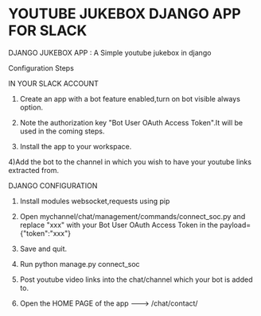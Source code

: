 # YOUTUBE JUKEBOX DJANGO APP FOR SLACK
DJANGO JUKEBOX APP : A Simple youtube jukebox in django 

Configuration Steps

IN YOUR SLACK ACCOUNT


1) Create an app with a bot feature enabled,turn on bot visible always option.

2) Note the authorization key "Bot User OAuth Access Token".It will be used in the coming steps.

3) Install the app to your workspace.

4)Add the bot to the channel in which you wish to have your youtube links extracted from.

DJANGO CONFIGURATION

1) Install modules websocket,requests using pip

2) Open mychannel/chat/management/commands/connect_soc.py and replace "xxx" with
your Bot User OAuth Access Token in the payload={"token":"xxx"} 

3) Save and quit.

4) Run python manage.py connect_soc

5) Post youtube video links into the chat/channel which your bot is added to.

6) Open the HOME PAGE of the app --->  /chat/contact/


